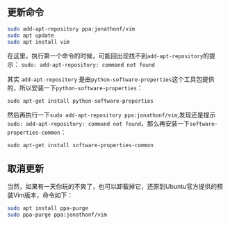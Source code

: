 ## 更新命令

```bash
sudo add-apt-repository ppa:jonathonf/vim
sudo apt update
sudo apt install vim
```

在这里，执行第一个命令的时候，可能回出现找不到`add-apt-repository`的提示：
`sudo: add-apt-repository: command not found`

其实 `add-apt-repository` 是由`python-software-properties`这个工具包提供的，所以安装一下`python-software-properties`：

`sudo apt-get install python-software-properties`

然后再执行一下`sudo add-apt-repository ppa:jonathonf/vim`,发现还是提示`sudo: add-apt-repository: command not found`，那么再安装一下`software-properties-common`：

`sudo apt-get install software-properties-common`

## 取消更新

当然，如果有一天你玩的不爽了，也可以卸载掉它，还原到Ubuntu官方提供的预装Vim版本，命令如下：

```bash
sudo apt install ppa-purge
sudo ppa-purge ppa:jonathonf/vim
```